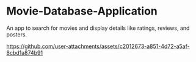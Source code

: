 # Movie-Database-Application
An app to search for movies and display  details like ratings, reviews, and posters.



https://github.com/user-attachments/assets/c2012673-a851-4d72-a5af-8cbd1a874b91

